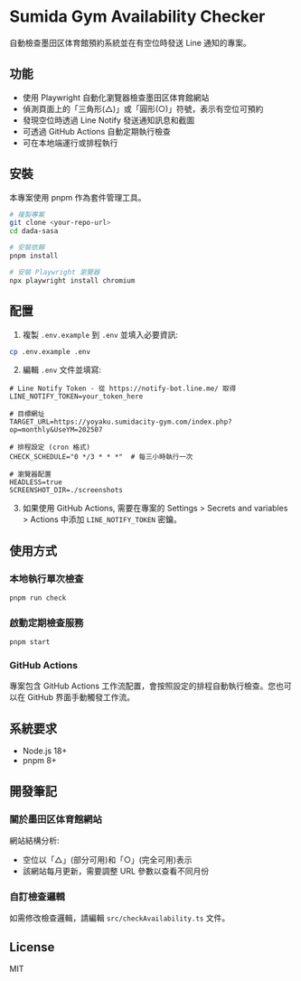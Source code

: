 # Sumida Gym Availability Checker

自動檢查墨田区体育館預約系統並在有空位時發送 Line 通知的專案。

## 功能

- 使用 Playwright 自動化瀏覽器檢查墨田区体育館網站
- 偵測頁面上的「三角形(△)」或「圓形(○)」符號，表示有空位可預約
- 發現空位時透過 Line Notify 發送通知訊息和截圖
- 可透過 GitHub Actions 自動定期執行檢查
- 可在本地端運行或排程執行

## 安裝

本專案使用 pnpm 作為套件管理工具。

```bash
# 複製專案
git clone <your-repo-url>
cd dada-sasa

# 安裝依賴
pnpm install

# 安裝 Playwright 瀏覽器
npx playwright install chromium
```

## 配置

1. 複製 `.env.example` 到 `.env` 並填入必要資訊:

```bash
cp .env.example .env
```

2. 編輯 `.env` 文件並填寫:

```
# Line Notify Token - 從 https://notify-bot.line.me/ 取得
LINE_NOTIFY_TOKEN=your_token_here

# 目標網址
TARGET_URL=https://yoyaku.sumidacity-gym.com/index.php?op=monthly&UseYM=202507

# 排程設定 (cron 格式)
CHECK_SCHEDULE="0 */3 * * *"  # 每三小時執行一次

# 瀏覽器配置
HEADLESS=true
SCREENSHOT_DIR=./screenshots
```

3. 如果使用 GitHub Actions, 需要在專案的 Settings > Secrets and variables > Actions 中添加 `LINE_NOTIFY_TOKEN` 密鑰。

## 使用方式

### 本地執行單次檢查

```bash
pnpm run check
```

### 啟動定期檢查服務

```bash
pnpm start
```

### GitHub Actions

專案包含 GitHub Actions 工作流配置，會按照設定的排程自動執行檢查。您也可以在 GitHub 界面手動觸發工作流。

## 系統要求

- Node.js 18+
- pnpm 8+

## 開發筆記

### 關於墨田区体育館網站

網站結構分析:
- 空位以「△」(部分可用)和「○」(完全可用)表示
- 該網站每月更新，需要調整 URL 參數以查看不同月份

### 自訂檢查邏輯

如需修改檢查邏輯，請編輯 `src/checkAvailability.ts` 文件。

## License

MIT